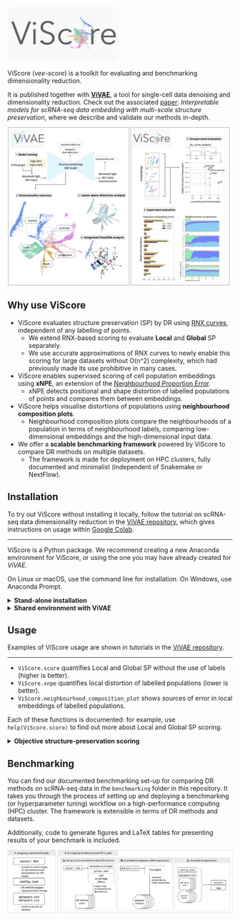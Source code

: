 <img src="./logo.png" alt="ViScore" width="250"/>

ViScore (*vee-score*) is a toolkit for evaluating and benchmarking dimensionality reduction.

It is published together with **[ViVAE](https://github.com/saeyslab/ViVAE)**, a tool for single-cell data denoising and dimensionality reduction.
Check out the associated [paper](https://www.biorxiv.org/content/10.1101/2023.11.23.568428v3): *Interpretable models for scRNA-seq data embedding with multi-scale structure preservation*, where we describe and validate our methods in-depth.

<img src="./overview.png" alt="overview" width="900"/>

## Why use ViScore

* ViScore evaluates structure preservation (SP) by DR using [RNX curves](https://www.sciencedirect.com/science/article/abs/pii/S0925231215003641), independent of any labelling of points.
    * We extend RNX-based scoring to evaluate **Local** and **Global** SP separately.
    * We use accurate approximations of RNX curves to newly enable this scoring for large datasets without O(n^2) complexity, which had previously made its use prohibitive in many cases.
* ViScore enables supervised scoring of cell population embeddings using **xNPE**, an extension of the [Neighbourhood Proportion Error](https://github.com/akonstodata/NPE).
    * xNPE detects positional and shape distortion of labelled populations of points and compares them between embeddings.
* ViScore helps visualise distortions of populations using **neighbourhood composition plots**.
    * Neighbourhood composition plots compare the neighbourhoods of a population in terms of neighbourhood labels, comparing low-dimensional embeddings and the high-dimensional input data.
* We offer a **scalable benchmarking framework** powered by ViScore to compare DR methods on multiple datasets.
    * The framework is made for deployment on HPC clusters, fully documented and minimalist (independent of Snakemake or NextFlow).

## Installation

To try out ViScore without installing it locally, follow the tutorial on scRNA-seq data dimensionality reduction in the [ViVAE repository](https://github.com/saeyslab/ViVAE), which gives instructions on usage within [Google Colab](https://colab.research.google.com).

<hr>

ViScore is a Python package.
We recommend creating a new Anaconda environment for ViScore, or using the one you may have already created for *ViVAE*.

On Linux or macOS, use the command line for installation.
On Windows, use Anaconda Prompt.

<details>
<summary><b>Stand-alone installation</b></summary>
<br>

```bash
conda create --name ViScore --channel conda-forge python=3.11.7 \
    numpy==1.26.3 numba==0.59.0 matplotlib==3.8.2 scipy==1.12.0 pynndescent==0.5.11 scikit-learn==1.4.0 pyemd==1.0.0
conda activate ViScore
pip install --upgrade git+https://github.com/saeyslab/ViScore.git
```

<hr>
</details>

<details>
<summary><b>Shared environment with ViVAE</b></summary>
<br>

```bash
conda activate ViVAE
pip install pyemd==1.0.0
pip install --upgrade git+https://github.com/saeyslab/ViScore.git
```

</details>

## Usage

Examples of ViScore usage are shown in tutorials in the [ViVAE repository](https://github.com/saeyslab/ViVAE).

<hr>

* `ViScore.score` quantifies Local and Global SP without the use of labels (higher is better).
* `ViScore.xnpe` quantifies local distortion of labelled populations (lower is better).
* `ViScore.neighbourhood_composition_plot` shows sources of error in local embeddings of labelled populations.

Each of these functions is documented: for example, use `help(ViScore.score)` to find out more about Local and Global SP scoring.

<details>
<summary><b>Objective structure-preservation scoring</b></summary>
<br>

ViScore enables unsupervised assessment of structure preservation in LD embeddings of HD data using scores based on RNX curves.
This is an objective approach based on quantifying neighbourhood preservation between HD and LD for all neighbourhood scales.

RNX curves show (scaled) overlap between neighbour ranks for all neighbourhoods of size from 1 to N-1.

<img src="./rnx_curve_plot.png" alt="RNX curve" width="450"/>

* Taking the AUC (Area-Under-Curve) with *logarithmic* scale for *K* (neighbourhood size), we effectively up-weight the significance of local neighbourhoods, *without* setting a hard cut-off for what is still considered local. This is the **Local SP score** (SL).

* Taking the AUC with linear scale for *K*, we dispense with the locality bias and assume equal importance for all neighbourhood scales. This is the **Global SP score** (SG).

Both of these values are bounded by -1 and 1 (higher is better), where 0 corresponds to SP by a random embedding.

Since the computation of an RNX curve has quadratic complexity, this approach is impractical or impossible to apply to larger datasets.
We circumvent this by approximating the RNX curve using a repeated vantage point tree-based sampling approach.
This is implemented in `ViScore.score`.

</details>

## Benchmarking

You can find our documented benchmarking set-up for comparing DR methods on scRNA-seq data in the `benchmarking` folder in this repository.
It takes you through the process of setting up and deploying a benchmarking (or hyperparameter tuning) workflow on a high-performance computing (HPC) cluster.
The framework is extensible in terms of DR methods and datasets.

Additionally, code to generate figures and LaTeX tables for presenting results of your benchmark is included.

<img src="benchmarking/schematic.png" />
